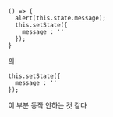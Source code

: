 ```
() => {
  alert(this.state.message);
  this.setState({
    message : ''
  });
}
```
의
```
this.setState({
  message : ''
});
```
이 부분 동작 안하는 것 같다
